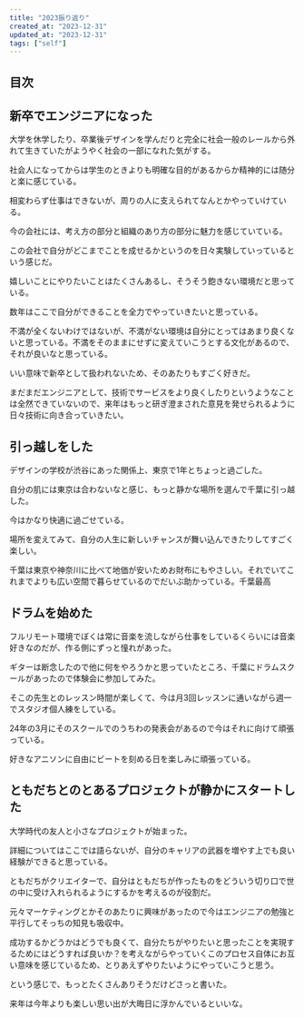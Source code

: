 ```yaml
---
title: "2023振り返り"
created_at: "2023-12-31"
updated_at: "2023-12-31"
tags: ["self"]
---
```


## 目次


## 新卒でエンジニアになった


大学を休学したり、卒業後デザインを学んだりと完全に社会一般のレールから外れて生きていたがようやく社会の一部になれた気がする。


社会人になってからは学生のときよりも明確な目的があるからか精神的には随分と楽に感じている。


相変わらず仕事はできないが、周りの人に支えられてなんとかやっていけている。


今の会社には、考え方の部分と組織のあり方の部分に魅力を感じていている。


この会社で自分がどこまでことを成せるかというのを日々実験していっているという感じだ。


嬉しいことにやりたいことはたくさんあるし、そうそう飽きない環境だと思っている。


数年はここで自分ができることを全力でやっていきたいと思っている。


不満が全くないわけではないが、不満がない環境は自分にとってはあまり良くないと思っている。不満をそのままにせずに変えていこうとする文化があるので、それが良いなと思っている。


いい意味で新卒として扱われないため、そのあたりもすごく好きだ。


まだまだエンジニアとして、技術でサービスをより良くしたりというようなことは全然できていないので、来年はもっと研ぎ澄まされた意見を発せられるように日々技術に向き合っていきたい。


## 引っ越しをした


デザインの学校が渋谷にあった関係上、東京で1年とちょっと過ごした。


自分の肌には東京は合わないなと感じ、もっと静かな場所を選んで千葉に引っ越した。


今はかなり快適に過ごせている。


場所を変えてみて、自分の人生に新しいチャンスが舞い込んできたりしてすごく楽しい。


千葉は東京や神奈川に比べて地価が安いためお財布にもやさしい。それでいてこれまでよりも広い空間で暮らせているのでだいぶ助かっている。千葉最高


## ドラムを始めた


フルリモート環境でぼくは常に音楽を流しながら仕事をしているくらいには音楽好きなのだが、作る側にずっと憧れがあった。


ギターは断念したので他に何をやろうかと思っていたところ、千葉にドラムスクールがあったので体験会に参加してみた。


そこの先生とのレッスン時間が楽しくて、今は月3回レッスンに通いながら週一でスタジオ個人練をしている。


24年の3月にそのスクールでのうちわの発表会があるので今はそれに向けて頑張っている。


好きなアニソンに自由にビートを刻める日を楽しみに頑張っている。


## ともだちとのとあるプロジェクトが静かにスタートした


大学時代の友人と小さなプロジェクトが始まった。


詳細についてはここでは語らないが、自分のキャリアの武器を増やす上でも良い経験ができると思っている。


ともだちがクリエイターで、自分はともだちが作ったものをどういう切り口で世の中に受け入れられるようにするかを考えるのが役割だ。


元々マーケティングとかそのあたりに興味があったので今はエンジニアの勉強と平行してそっちの知見も吸収中。


成功するかどうかはどうでも良くて、自分たちがやりたいと思ったことを実現するためにはどうすれば良いか？を考えながらやっていくこのプロセス自体にお互い意味を感じているため、とりあえずやりたいようにやっていこうと思う。


という感じで、もっとたくさんありそうだけどさっと書いた。


来年は今年よりも楽しい思い出が大晦日に浮かんでいるといいな。

